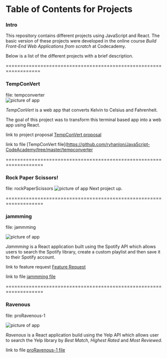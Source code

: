 # Table of Contents for Projects

### Intro
This repository contains different projects using JavaScript and React.  The basic version of these projects were developed in the online course _Build Front-End Web Applications from scratch_ at Codecademy.

Below is a list of the different projects with a brief description.


==================================================================
### TempConVert
file: tempconverter  
![picture of app](tempStartPage-med.png)

_TempConVert_ is a web app that converts Kelvin to Celsius and Fahrenheit.

The goal of this project was to transform this terminal based app into a web app using React.

link to project proposal  [TempConVert proposal](./tempconverter/docs/my_proposal.md)

link to file [TempConVert file](https://github.com/ryhanlon/JavaScript-CodeAcademy/tree/master/tempconverter

===================================================================

### Rock Paper Scissors!
file: rockPaperScissors
![picture of app]()
Next project up.

===================================================================

### jammming
file: jammming

![picture of app](jammming-med.png)

_Jammming_ is a React application built using the Spotify API which allows users to search the Spotify library, create a custom playlist and then save it to their Spotify account.

link to feature request  [Feature Request](./jammming/jammming_feature_request.txt)

link to file [jammming file](https://github.com/ryhanlon/JavaScript-CodeAcademy/tree/master/jammming)

===================================================================

### Ravenous
file: proRavenous-1

![picture of app](ravenous-med.png)

_Ravenous_ is a React application build using the Yelp API which allows user to search the Yelp library by _Best Match_, _Highest Rated_ and _Most Reviewed_. 

link to file [proRavenous-1 file](https://github.com/ryhanlon/JavaScript-CodeAcademy/tree/master/proRavenous-1)